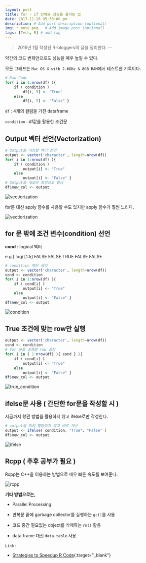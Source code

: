 ```yaml
---
layout: post
title: for - if 반복문 성능을 올리는 법
date: 2017-11-26 05:30:00 pm
description: # Add post description (optional)
img: r_note.png   # Add image post (optional)
tags: [Tech, R] # add tag
---
```


> 2016년 1월 작성된 R-bloggers의 글을 정리한다. -- 

약간의 코드 변화만으로도 성능을 매우 높일 수 있다.

모든 그래프는 `Mac OS X with 2.6GHz & 8GB RAM`에서 테스트한 기록이다.

``` r
# Raw Code
for( i in 1:nrow(df) ){
    if ( condition )
        df[i, 5] <- "True"
    else
        df[i, 5] <- "False" }
```

`df` : 4개의 컬럼을 가진 dataframe

`condition` : df값을 활용한 조건문

## Output 벡터 선언(Vectorization)

``` r
# Output을 저장할 벡터 선언
output <- vector('character', length=nrow(df))
for( i in 1:nrow(df) ){
    if ( condition )
        output[i] <- "True"
    else
        output[i] <- "False" }
# Output을 새로운 컬럼으로 할당
df$new_col <- output
```

![vectiorization]({{site.baseurl}}/assets/img/r/vectorization.png)

for문 대신 apply 함수를 사용할 수도 있지만 apply 함수가 훨씬 느리다.

![vectiorization]({{site.baseurl}}/assets/img/r/apply.png)

## for 문 밖에 조건 변수(condition) 선언 

**cond** : logical 벡터

e.g.) logi [1:5] FALSE FALSE TRUE FALSE FALSE

``` r
# condition 벡터 생성
output <- vector('character', length=nrow(df))
cond <- condition
for( i in 1:nrow(df) ){
    if ( cond[i] ) 
        output[i] <- "True"
    else
        output[i] <- "False" }
df$new_col <- output        
```

![condition]({{site.baseurl}}/assets/img/r/condition.png)

## True 조건에 맞는 row만 실행

``` r
output <- vector('character', length=nrow(df))
cond <- condition
# for 문을 실행할 row 설정
for( i in ( 1:nrow(df) )[ cond ] ){
    if ( cond[i] ) 
        output[i] <- "True"
    else
        output[i] <- "False" }
df$new_col <- output   
```

![true_condition]({{site.baseurl}}/assets/img/r/true_conditions.png)

## ifelse문 사용 ( 간단한 for문을 작성할 시 )

지금까지 했던 방법을 활용하지 않고 ifelse로만 작성한다.

```  r
# output을 미리 할당하지 않고 바로 계산
output <- ifelse( condition, "True", "False" )
df$new_col <- output
```

![ifelse]({{site.baseurl}}/assets/img/r/ifelse.png)

## Rcpp ( 추후 공부가 필요 )

Rcpp는 C++을 이용하는 방법으로 매우 빠른 속도를 보여준다.

![rcpp]({{site.baseurl}}/assets/img/r/rcpp.png)

**기타 방법으로는,**

* Parallel Processing

* 반복문 끝에 garbage collector를 실행하는 `gc()`를 사용

* 코드 중간 필요없는 object를 삭제하는 `rm()` 활용

* data.frame 대신 `data.table` 사용

`Link` : 

* [Strategies to Speedup R Code](https://www.r-bloggers.com/strategies-to-speedup-r-code/){:target="_blank"}